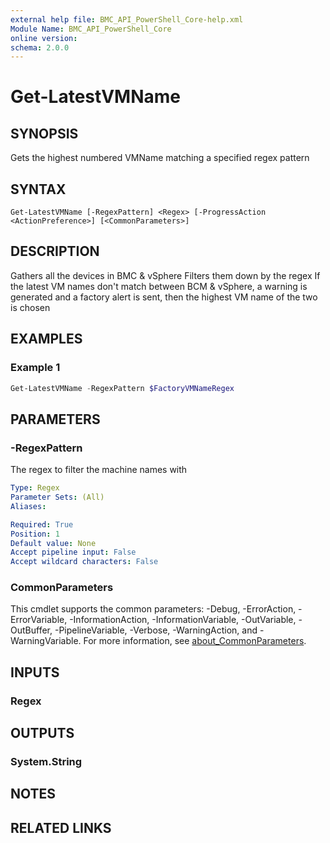 ```yaml
---
external help file: BMC_API_PowerShell_Core-help.xml
Module Name: BMC_API_PowerShell_Core
online version:
schema: 2.0.0
---
```


# Get-LatestVMName

## SYNOPSIS

Gets the highest numbered VMName matching a specified regex pattern

## SYNTAX

```text
Get-LatestVMName [-RegexPattern] <Regex> [-ProgressAction <ActionPreference>] [<CommonParameters>]
```

## DESCRIPTION

Gathers all the devices in BMC & vSphere
Filters them down by the regex
If the latest VM names don't match between BCM & vSphere, a warning is generated and a factory alert is sent, then the highest VM name of the two is chosen

## EXAMPLES

### Example 1

```PowerShell
Get-LatestVMName -RegexPattern $FactoryVMNameRegex
```

## PARAMETERS

### -RegexPattern

The regex to filter the machine names with

```yaml
Type: Regex
Parameter Sets: (All)
Aliases:

Required: True
Position: 1
Default value: None
Accept pipeline input: False
Accept wildcard characters: False
```

### CommonParameters

This cmdlet supports the common parameters: -Debug, -ErrorAction, -ErrorVariable, -InformationAction, -InformationVariable, -OutVariable, -OutBuffer, -PipelineVariable, -Verbose, -WarningAction, and -WarningVariable. For more information, see [about_CommonParameters](http://go.microsoft.com/fwlink/?LinkID=113216).

## INPUTS

### Regex

## OUTPUTS

### System.String

## NOTES

## RELATED LINKS
